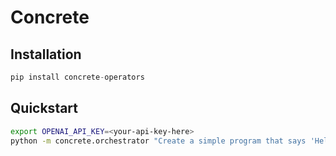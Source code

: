 # Concrete

## Installation
```python
pip install concrete-operators
```

## Quickstart
```bash
export OPENAI_API_KEY=<your-api-key-here>
python -m concrete.orchestrator "Create a simple program that says 'Hello, World!'"
```